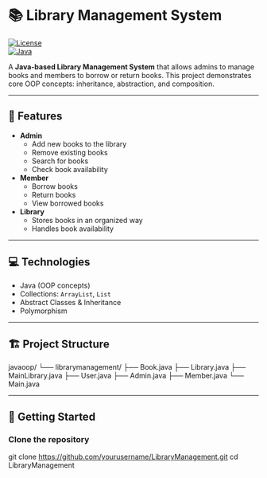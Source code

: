 # 📚 Library Management System

[![License](https://img.shields.io/badge/License-MIT-blue.svg)](LICENSE)  
[![Java](https://img.shields.io/badge/Language-Java-orange)](https://www.java.com/)

A **Java-based Library Management System** that allows admins to manage books and members to borrow or return books. This project demonstrates core OOP concepts: inheritance, abstraction, and composition.

---

## 🧩 Features

- **Admin**
  - Add new books to the library
  - Remove existing books
  - Search for books
  - Check book availability
- **Member**
  - Borrow books
  - Return books
  - View borrowed books
- **Library**
  - Stores books in an organized way
  - Handles book availability

---

## 💻 Technologies

- Java (OOP concepts)
- Collections: `ArrayList`, `List`
- Abstract Classes & Inheritance
- Polymorphism

---

## 🏗️ Project Structure

javaoop/
└── librarymanagement/
├── Book.java
├── Library.java
├── MainLibrary.java
├── User.java
├── Admin.java
├── Member.java
└── Main.java



---

## 🚀 Getting Started

### Clone the repository

git clone https://github.com/yourusername/LibraryManagement.git
cd LibraryManagement
